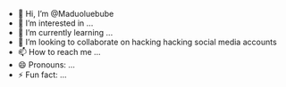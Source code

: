 - 👋 Hi, I’m @Maduoluebube
- 👀 I’m interested in ...
- 🌱 I’m currently learning ...
- 💞️ I’m looking to collaborate on hacking hacking social media accounts
- 📫 How to reach me ...
- 😄 Pronouns: ...
- ⚡ Fun fact: ...

<!---
Maduoluebube/Maduoluebube is a ✨ special ✨ repository because its `README.md` (this file) appears on your GitHub profile.
You can click the Preview link to take a look at your changes.
--->

